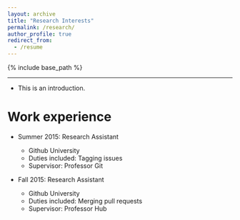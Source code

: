 ```yaml
---
layout: archive
title: "Research Interests"
permalink: /research/
author_profile: true
redirect_from:
  - /resume
---
```


{% include base_path %}

------
* This is an introduction.

Work experience
======
* Summer 2015: Research Assistant
  * Github University
  * Duties included: Tagging issues
  * Supervisor: Professor Git

* Fall 2015: Research Assistant
  * Github University
  * Duties included: Merging pull requests
  * Supervisor: Professor Hub
    